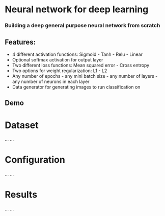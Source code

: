 # Neural network for deep learning
### Building a deep general purpose neural network from scratch
## Features:
- 4 different activation functions: Sigmoid - Tanh - Relu - Linear
- Optional softmax activation for output layer
- Two different loss functions: Mean squared error - Cross entropy
- Two options for weight regularization: L1 - L2
- Any number of epochs - any mini batch size - any number of layers - any number of neurons in each layer
- Data generator for generating images to run classification on


## Demo

# Dataset
...
...

# Configuration
...
...

# Results
...
...
